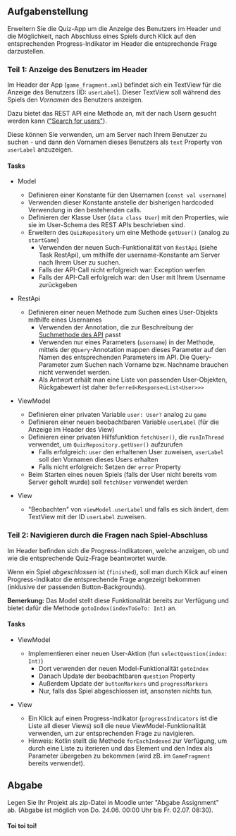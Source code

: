 ## Aufgabenstellung

Erweitern Sie die Quiz-App um die Anzeige des Benutzers im Header und die Möglichkeit, nach Abschluss eines Spiels durch Klick auf den entsprechenden Progress-Indikator im Header die entsprechende Frage darzustellen. 

### Teil 1: Anzeige des Benutzers im Header

Im Header der App (``game_fragment.xml``) befindet sich ein TextView für die Anzeige des Benutzers (ID: ``userLabel``). Dieser TextView soll während des Spiels den *Vornamen* des Benutzers anzeigen. 

Dazu bietet das REST API eine Methode an, mit der nach Usern gesucht werden kann (["Search for users"](http://quiz.moarsoft.com:8080/quizapi/#/user/get_user_query)).

Diese können Sie verwenden, um am Server nach Ihrem Benutzer zu suchen - und dann den Vornamen dieses Benutzers als ``text`` Property von ``userLabel`` anzuzeigen.

#### Tasks

* Model
    * Definieren einer Konstante für den Usernamen (``const val username``)
    * Verwenden dieser Konstante anstelle der bisherigen hardcoded Verwendung in den bestehenden calls.
    * Definieren der Klasse User (``data class User``) mit den Properties, wie sie im User-Schema des REST APIs beschrieben sind. 
    * Erweitern des ``QuizRepository`` um eine Methode ``getUser()`` (analog zu ``startGame``)
        * Verwenden der neuen Such-Funktionalität von ``RestApi`` (siehe Task RestApi), um mithilfe der username-Konstante am Server nach Ihrem User zu suchen.
        * Falls der API-Call nicht erfolgreich war: Exception werfen
        * Falls der API-Call erfolgreich war: den User mit Ihrem Username zurückgeben

* RestApi
    * Definieren einer neuen Methode zum Suchen eines User-Objekts mithilfe eines Usernames 
        * Verwenden der Annotation, die zur Beschreibung der [Suchmethode des API](http://quiz.moarsoft.com:8080/quizapi/#/user/get_user_query) passt
        * Verwenden nur eines Parameters (``username``) in der Methode, mittels der ``@Query``-Annotation mappen dieses Parameter auf den Namen des entsprechenden Parameters im API. Die Query-Parameter zum Suchen nach Vorname bzw. Nachname brauchen nicht verwendet werden. 
        * Als Antwort erhält man eine Liste von passenden User-Objekten, Rückgabewert ist daher ``Deferred<Response<List<User>>>``

* ViewModel
    * Definieren einer privaten Variable ``user: User?`` analog zu ``game``
    * Definieren einer neuen beobachtbaren Variable ``userLabel`` (für die Anzeige im Header des View)
    * Definieren einer privaten Hilfsfunktion ``fetchUser()``, die ``runInThread`` verwendet, um ``QuizRepository.getUser()`` aufzurufen
        * Falls erfolgreich: ``user`` den erhaltenen User zuweisen, ``userLabel`` soll den Vornamen dieses Users erhalten
        * Falls nicht erfolgreich: Setzen der ``error`` Property
    * Beim Starten eines neuen Spiels (falls der User nicht bereits vom Server geholt wurde) soll ``fetchUser`` verwendet werden

* View
    * "Beobachten" von ``viewModel.userLabel`` und falls es sich ändert, dem TextView mit der ID ``userLabel`` zuweisen.
 
 
 ### Teil 2: Navigieren durch die Fragen nach Spiel-Abschluss
 
 Im Header befinden sich die Progress-Indikatoren, welche anzeigen, ob und wie die entsprechende Quiz-Frage beantwortet wurde.
 
 Wenn ein Spiel *abgeschlossen* ist (``finished``), soll man durch Klick auf einen Progress-Indikator die entsprechende Frage angezeigt bekommen (inklusive der passenden Button-Backgrounds).
 
 **Bemerkung:** Das Model stellt diese Funktionalität bereits zur Verfügung und bietet dafür die Methode ``gotoIndex(indexToGoTo: Int)`` an.
 
  #### Tasks
  
  * ViewModel
      * Implementieren einer neuen User-Aktion (fun ``selectQuestion(index: Int)``)
          * Dort verwenden der neuen Model-Funktionalität ``gotoIndex``
          * Danach Update der beobachtbaren ``question`` Property 
          * Außerdem Update der ``buttonMarkers`` und ``progressMarkers``
          * Nur, falls das Spiel abgeschlossen ist, ansonsten nichts tun.

* View
    * Ein Klick auf einen Progress-Indikator (``progressIndicators`` ist die Liste all dieser Views) soll die neue ViewModel-Funktionalität verwenden, um zur entsprechenden Frage zu navigieren. 
    * Hinweis: Kotlin stellt die Methode ``forEachIndexed`` zur Verfügung, um durch eine Liste zu iterieren und das Element und den Index als Parameter übergeben zu bekommen (wird zB. im ``GameFragment`` bereits verwendet). 



## Abgabe

Legen Sie Ihr Projekt als zip-Datei in Moodle unter "Abgabe Assignment" ab. (Abgabe ist möglich von Do. 24.06. 00:00 Uhr bis Fr. 02.07. 08:30). 




#### Toi toi toi! 